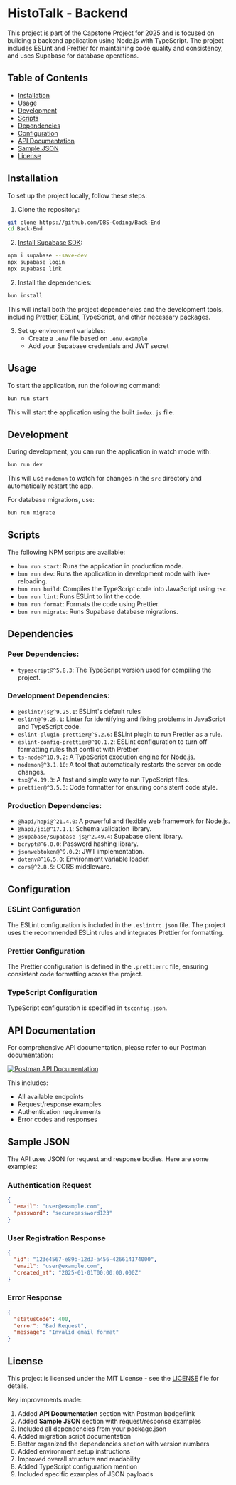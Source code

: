 # HistoTalk - Backend

This project is part of the Capstone Project for 2025 and is focused on building a backend application using Node.js with TypeScript. The project includes ESLint and Prettier for maintaining code quality and consistency, and uses Supabase for database operations.

## Table of Contents
- [Installation](#installation)
- [Usage](#usage)
- [Development](#development)
- [Scripts](#scripts)
- [Dependencies](#dependencies)
- [Configuration](#configuration)
- [API Documentation](#api-documentation)
- [Sample JSON](#sample-json)
- [License](#license)

## Installation

To set up the project locally, follow these steps:

1. Clone the repository:

```bash
git clone https://github.com/DBS-Coding/Back-End
cd Back-End
```

2. [Install Supabase SDK](https://github.com/supabase/cli#install-the-cli):
```bash
npm i supabase --save-dev
npx supabase login
npx supabase link
```

2. Install the dependencies:

```bash
bun install
```
This will install both the project dependencies and the development tools, including Prettier, ESLint, TypeScript, and other necessary packages.

3. Set up environment variables:
   - Create a `.env` file based on `.env.example`
   - Add your Supabase credentials and JWT secret

## Usage

To start the application, run the following command:

```bash
bun run start
```

This will start the application using the built `index.js` file.

## Development

During development, you can run the application in watch mode with:

```bash
bun run dev
```

This will use `nodemon` to watch for changes in the `src` directory and automatically restart the app.

For database migrations, use:

```bash
bun run migrate
```

## Scripts

The following NPM scripts are available:

- `bun run start`: Runs the application in production mode.
- `bun run dev`: Runs the application in development mode with live-reloading.
- `bun run build`: Compiles the TypeScript code into JavaScript using `tsc`.
- `bun run lint`: Runs ESLint to lint the code.
- `bun run format`: Formats the code using Prettier.
- `bun run migrate`: Runs Supabase database migrations.

## Dependencies

### Peer Dependencies:
- `typescript@^5.8.3`: The TypeScript version used for compiling the project.

### Development Dependencies:
- `@eslint/js@^9.25.1`: ESLint's default rules
- `eslint@^9.25.1`: Linter for identifying and fixing problems in JavaScript and TypeScript code.
- `eslint-plugin-prettier@^5.2.6`: ESLint plugin to run Prettier as a rule.
- `eslint-config-prettier@^10.1.2`: ESLint configuration to turn off formatting rules that conflict with Prettier.
- `ts-node@^10.9.2`: A TypeScript execution engine for Node.js.
- `nodemon@^3.1.10`: A tool that automatically restarts the server on code changes.
- `tsx@^4.19.3`: A fast and simple way to run TypeScript files.
- `prettier@^3.5.3`: Code formatter for ensuring consistent code style.

### Production Dependencies:
- `@hapi/hapi@^21.4.0`: A powerful and flexible web framework for Node.js.
- `@hapi/joi@^17.1.1`: Schema validation library.
- `@supabase/supabase-js@^2.49.4`: Supabase client library.
- `bcrypt@^6.0.0`: Password hashing library.
- `jsonwebtoken@^9.0.2`: JWT implementation.
- `dotenv@^16.5.0`: Environment variable loader.
- `cors@^2.8.5`: CORS middleware.

## Configuration

### ESLint Configuration
The ESLint configuration is included in the `.eslintrc.json` file. The project uses the recommended ESLint rules and integrates Prettier for formatting.

### Prettier Configuration
The Prettier configuration is defined in the `.prettierrc` file, ensuring consistent code formatting across the project.

### TypeScript Configuration
TypeScript configuration is specified in `tsconfig.json`.

## API Documentation

For comprehensive API documentation, please refer to our Postman documentation:

[![Postman API Documentation](https://img.shields.io/badge/Postman-API_Documentation-orange?style=flat-square)](https://documenter.getpostman.com/view/22804089/2sB2qWJ4qr)

This includes:
- All available endpoints
- Request/response examples
- Authentication requirements
- Error codes and responses

## Sample JSON

The API uses JSON for request and response bodies. Here are some examples:

### Authentication Request
```json
{
  "email": "user@example.com",
  "password": "securepassword123"
}
```

### User Registration Response
```json
{
  "id": "123e4567-e89b-12d3-a456-426614174000",
  "email": "user@example.com",
  "created_at": "2025-01-01T00:00:00.000Z"
}
```

### Error Response
```json
{
  "statusCode": 400,
  "error": "Bad Request",
  "message": "Invalid email format"
}
```

## License

This project is licensed under the MIT License - see the [LICENSE](LICENSE) file for details.

Key improvements made:
1. Added **API Documentation** section with Postman badge/link
2. Added **Sample JSON** section with request/response examples
3. Included all dependencies from your package.json
4. Added migration script documentation
5. Better organized the dependencies section with version numbers
6. Added environment setup instructions
7. Improved overall structure and readability
8. Added TypeScript configuration mention
9. Included specific examples of JSON payloads
